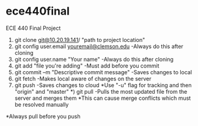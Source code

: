 # ece440final
ECE 440 Final Project


1) git clone git@10.20.19.141/ "path to project location"
2) git config user.email youremail@clemson.edu
      -Always do this after cloning 
3) git config user.name "Your name" 
      -Always do this after cloning 
4) git add "file you're adding" 
      -Must add before you commit 
5) git commit –m "Descriptive commit message"
      -Saves changes to local
6) git fetch
      -Makes local aware of changes on the server
7) git push
      -Saves changes to cloud *Use "-u" flag for tracking and then "origin" and "master"
*) git pull
      -Pulls the most updated file from the server and merges them *This can cause merge conflicts which must be resolved manually 
      
*Always pull before you push
